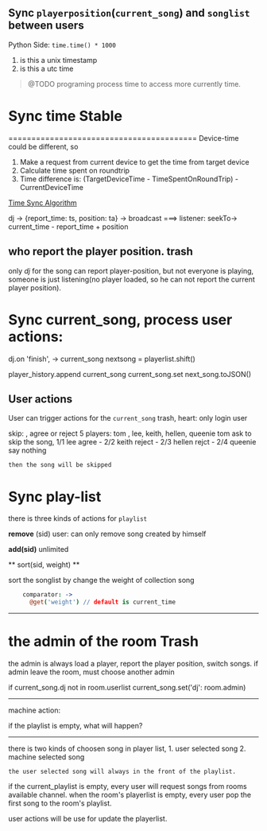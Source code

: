 Sync `playerposition`(`current_song`) and `songlist` between users
----------------------------------------------------------------------------

Python Side:
`time.time() * 1000`

1. is this a unix timestamp
2. is this a utc time

> @TODO programing process time to access more currently time.

# Sync time **Stable**
=========================================
Device-time could be different, so 

  1. Make a request from current device to get the time from target device
  2. Calculate time spent on roundtrip
  3. Time difference is: (TargetDeviceTime - TimeSpentOnRoundTrip) - CurrentDeviceTime

[Time Sync Algorithm](http://www.cnblogs.com/lbq1221119/archive/2010/01/14/1647829.html)

dj -> {report_time: ts, position: ta} -> broadcast ===> 
    listener:
      seekTo-> current_time - report_time + position

who report the player position. **trash**
-----------------------------------------
only *dj* for the song can report player-position, but not everyone is
playing, someone is just listening(no player loaded, so he can not
report the current player position).

# Sync current_song, process user actions:

dj.on 'finish', -> 
  current_song
  nextsong = playerlist.shift()

  player_history.append current_song
  current_song.set next_song.toJSON()

## User actions ##

User can trigger actions for the `current_song`
  trash, heart: only login user

  skip: <by vote>, agree or reject
    5 players: tom , lee, keith, hellen, queenie
      tom ask to skip the song, 1/1
      lee agree - 2/2
      keith reject - 2/3
      hellen rejct - 2/4
      queenie say nothing

    then the song will be skipped


# Sync play-list #
there is three kinds of actions for `playlist`

**remove** (sid)
  user:  can only remove song created by himself

**add(sid)**
  unlimited

** sort(sid, weight) **

sort the songlist by change the weight of collection song
```coffeescript
    comparator: -> 
      @get('weight') // default is current_time

```
-----------------------------------------------------------------------------
# the admin of the room **Trash**

  the admin is always load a player, report the player position,
switch songs.
  if admin leave the room, must choose another admin


if current_song.dj not in room.userlist
    current_song.set('dj': room.admin)

-----------------------------------------------------------------------------

machine action:

if the playlist is empty, what will happen?

-------------------------------------------

  there is two kinds of choosen song in player list, 
    1. user selected song
    2. machine selected song

    the user selected song will always in the front of the playlist.

  if the current_playlist is empty, every user will request songs from
rooms available channel.
  when the room's playerlist is empty, every user pop the first song to
the room's playlist.

  user actions will be use for update the playerlist.



